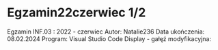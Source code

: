 # Egzamin22czerwiec 1/2
Egzamin INF.03 : 2022 - czerwiec
Autor: Natalie236
Data ukończenia: 08.02.2024
Program: Visual Studio Code
Display - gałęź modyfikacyjna:
